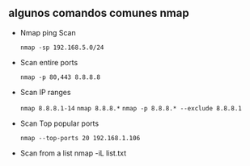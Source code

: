 ## algunos comandos comunes nmap

* Nmap ping Scan
  
  `nmap -sp 192.168.5.0/24`

* Scan entire ports
  
  `nmap -p 80,443 8.8.8.8`

* Scan IP ranges

  `nmap 8.8.8.1-14`
  `nmap 8.8.8.*`
  `nmap -p 8.8.8.* --exclude 8.8.8.1`

* Scan Top popular ports

  `nmap --top-ports 20 192.168.1.106`

* Scan from a list
  nmap -iL list.txt
